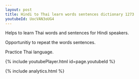 ```yaml
---
layout: post
title: Hindi to Thai learn words sentences dictionary 1273 
youtubeId: UocVAN3oUG4
---
```

 
 
Helps to learn Thai words and sentences for Hindi speakers.

Opportunitiy to repeat the words sentences. 

Practice Thai language. 
 
{% include youtubePlayer.html id=page.youtubeId %}
 
 
{% include analytics.html %}
